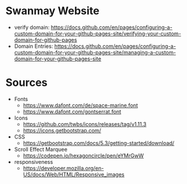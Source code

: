 # Swanmay Website
- verify domain: https://docs.github.com/en/pages/configuring-a-custom-domain-for-your-github-pages-site/verifying-your-custom-domain-for-github-pages
- Domain Entries: https://docs.github.com/en/pages/configuring-a-custom-domain-for-your-github-pages-site/managing-a-custom-domain-for-your-github-pages-site

# Sources
- Fonts
    - https://www.dafont.com/de/space-marine.font 
    - https://www.dafont.com/gontserrat.font 
- Icons
    - https://github.com/twbs/icons/releases/tag/v1.11.3
    - https://icons.getbootstrap.com/
- CSS
    - https://getbootstrap.com/docs/5.3/getting-started/download/
- Scroll Effect Marquee
    - https://codepen.io/hexagoncircle/pen/eYMrGwW
- responsiveness
    - https://developer.mozilla.org/en-US/docs/Web/HTML/Responsive_images